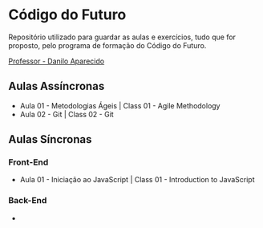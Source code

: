 # Código do Futuro

Repositório utilizado para guardar as aulas e exercícios, tudo que for proposto, pelo programa de formação do Código do Futuro.

[Professor - Danilo Aparecido](https://www.linkedin.com/search/results/all/?heroEntityKey=urn%3Ali%3Afsd_profile%3AACoAAAce0SUBo-evw_-UTiCDvRgyEhMratZT51A&keywords=danilo%20aparecido%20dos%20santos&origin=RICH_QUERY_SUGGESTION&position=0&searchId=ce8d26d2-4dca-4800-a1d2-a0dd65fdf5d3&sid=nkG)

## Aulas Assíncronas

- Aula 01 - Metodologias Ágeis | Class 01 - Agile Methodology
- Aula 02 - Git | Class 02 - Git

## Aulas Síncronas 

### Front-End

- Aula 01 - Iniciação ao JavaScript | Class 01 - Introduction to JavaScript

### Back-End

- 
